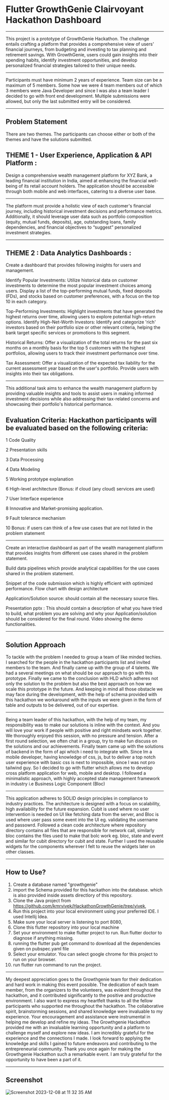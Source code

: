# Flutter GrowthGenie Clairvoyant Hackathon Dashboard

--------------------------------------------------------

This project is a prototype of GrowthGenie Hackathon. The challenge entails crafting a platform that provides a comprehensive view of users' financial journeys, from budgeting and investing to tax planning and retirement savings. With GrowthGenie, users could gain insights into their spending habits, identify investment opportunities, and develop personalized financial strategies tailored to their unique needs.

_________________________________________________________

Participants must have minimum 2 years of experience. Team size can be a maximum of 5 members. Some how we were 4 team members out of which 3 members were Java Developer and since I was also a team leader I decided to go with front end development. Multiple submissions were allowed, but only the last submitted entry will be considered.

__________________________________________________________

## Problem Statement

There are two themes. The participants can choose either or both of the themes and have the solutions submitted.

## THEME 1 - User Experience, Application & API Platform :

Design a comprehensive wealth management platform for XYZ Bank, a leading financial institution in India, aimed at enhancing the financial well-being of its retail account holders. The application should be accessible through both mobile and web interfaces, catering to a diverse user base.

______________________________________________________________

The platform must provide a holistic view of each customer's financial journey, including historical investment decisions and performance metrics. Additionally, it should leverage user data such as portfolio composition (equity, mutual funds, deposits), age, outstanding loans, family dependencies, and financial objectives to “suggest” personalized investment strategies.

________________________________________________________________

## THEME 2 : Data Analytics Dashboards :

Create a dashboard that provides following insights for users and management.

Identify Popular Investments: Utilize historical data on customer investments to determine the most popular investment choices among users.
Display a list of the top-performing mutual funds, fixed deposits (FDs), and stocks based on customer preferences, with a focus on the top 10 in each category.

Top-Performing Investments: Highlight investments that have generated the highest returns over time, allowing users to explore potential high-return options.
Identify High-Net-Worth Investors: Identify and categorize 'rich' investors based on their portfolio size or other relevant criteria, helping the bank target specific services or promotions to this segment.

Historical Returns: Offer a visualization of the total returns for the past six months on a monthly basis for the top 5 customers with the highest portfolios, allowing users to track their investment performance over time.

Tax Assessment: Offer a visualization of the expected tax liability for the current assessment year based on the user's portfolio. Provide users with insights into their tax obligations.

______________________________________________________________________

This additional task aims to enhance the wealth management platform by providing valuable insights and tools to assist users in making informed investment decisions while also addressing their tax-related concerns and showcasing their portfolio's historical performance.

## Evaluation Criteria: Hackathon participants will be evaluated based on the following criteria:

1 Code Quality

2 Presentation skills

3 Data Processing

4 Data Modeling

5 Working prototype explanation

6 High-level architecture (Bonus: if cloud (any cloud) services are used)

7 User Interface experience

8 Innovative and Market-promising application.

9 Fault tolerance mechanism

10 Bonus: if users can think of a few use cases that are not listed in the problem statement

____________________________________________________________________________

Create an interactive dashboard as part of the wealth management platform that provides insights from different use cases shared in the problem statement.

Build data pipelines which provide analytical capabilities for the use cases shared in the problem statement.

Snippet of the code submission which is highly efficient with optimized performance. Flow chart with design architecture

Application/Solution source: should contain all the necessary source files.

Presentation pptx : This should contain a description of what you have tried to build, what problem you are solving and why your Application/solution should be considered for the final round. Video showing the demo functionalities.

_____________________________________________________________________________

## Solution Approach

To tackle with the problem I needed to group a team of like minded techies. I searched for the people in the hackathon participants list and invited members to the team. And finally came up with the group of 4 talents. We had a several meetings on what should be our approach to go with this prototype. Finally we came to the conclusion with HLD which adheres not only the solution to the problem but also the best approach on how we scale this prototype in the future. And keeping in mind all those obstacle we may face during the development, with the help of schema provided with this hackathon we workaround with the inputs we were given in the form of table and outputs to be delivered, out of our expertise.

_______________________________________________________________________________

Being a team leader of this hackathon, with the help of my team, my responsibility was to make our solutions is inline with the context. And you will love your work if people with positive and right mindsets work together. We thoroughly enjoyed this session, with no pressure and tension. After a first round selection, we often chat in a group, try to make fun discuss on the solutions and our achievements. Finally team came up with the solutions of backend in the form of api which i need to integrate with. Since Im a mobile developer, having knowledge of css, js, but to deliver a top notch user experience with basic css is next to impossible, since I was not pro tailwind guy. So I decided to go with flutter which allows me to develop cross platform application for web, mobile and desktop. I followed a minimalistic approach, with highly accepted state management framework in industry i.e Business Logic Component (Bloc)

________________________________________________________________________________

This application adheres to SOLID design principles in compliance to industry practices. The architecture is designed with a focus on scalability, high availability for the future expansion. Cubit is used where no user intervention is needed on UI like fetching data from the server, and Bloc is used where user pass some event into the UI eg. validating the username and passowrd. Followed a clean code architecture where repository directory contains all files that are responsible for network call, similarly bloc contains the files used to make that bolc work eg. bloc, state and event and similar for cubit directory for cubit and state. Further I used the reusable widgets for the components wherever I felt to reuse the widgets later on other classes.

__________________________________________________________________________________

## How to Use?

1. Create a database named "growthgenie"
2. import the Schema provided for this hackathon into the database. which is also provided inside assets directlory of this repository.
3. Clone the Java project from https://github.com/kmrvivek/HackathonGrowthGenie/tree/vivek,
4. Run this project into your local environment using your preferred IDE. I used Intellij Idea.
5. Make sure your local server is listening to port 8080,
6. Clone this flutter repository into your local machine
7. Set your environment to make flutter project to run. Run flutter doctor to diagnose if anything missing.
8. running the flutter pub get command to download all the dependencies given on pubspec.yaml file
9. Select your emulator. You can select google chrome for this project to run on your browser.
10. run flutter run command to run the project.

_____________________________________________________________________

My deepest appreciation goes to the Growthgenie team for their dedication and hard work in making this event possible. The dedication of each team member, from the organizers to the volunteers, was evident throughout the hackathon, and it contributed significantly to the positive and productive environment. I also want to express my heartfelt thanks to all the fellow participants who supported me throughout the hackathon. The collaborative spirit, brainstorming sessions, and shared knowledge were invaluable to my experience. Your encouragement and assistance were instrumental in helping me develop and refine my ideas. The Growthgenie Hackathon provided me with an invaluable learning opportunity and a platform to challenge myself and explore new ideas. I am incredibly grateful for the experience and the connections I made. I look forward to applying the knowledge and skills I gained to future endeavors and contributing to the entrepreneurial community. Thank you once again for making the Growthgenie Hackathon such a remarkable event. I am truly grateful for the opportunity to have been a part of it.

______________________________________________________________________

## Screenshot

![Screenshot 2023-12-08 at 11 32 35 AM](https://github.com/HackathonGrowthGenie/Clairvoyant-FrontEnd/assets/16430056/dcc84312-5040-4a02-8133-cdff995697cf)




